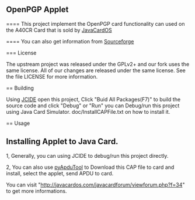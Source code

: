 ## OpenPGP Applet

====
This project implement the OpenPGP card functionality can used on the A40CR Card that is sold by [JavaCardOS](http://www.javacardos.com)

====
You can also get information from [Sourceforge](https://sourceforge.net/projects/openpgp/)

=== License

The upstream project was released under the GPLv2+ and our fork uses
the same license.  All of our changes are released under the same
license.  See the file LICENSE for more information.


== Building

Using [JCIDE](http://javacardos.com/javacardforum/viewtopic.php?f=26&t=43) open this project,  Click "Buid All Packages(F7)" to build the source code and click "Debug" or "Run" you can Debug/run this project using Java Card Simulator. doc/InstallCAPFile.txt on how to install it.


== Usage

Installing Applet to Java Card.
--------------------------
1, Generally, you can using JCIDE to debug/run this project directly.

2, You can also use [pyApduTool](http://javacardos.com/javacardforum/viewtopic.php?f=3&t=38) to Download this CAP file to card and install, select the applet, send APDU to card. 

You can visit "http://javacardos.com/javacardforum/viewforum.php?f=34" to get more informations.
